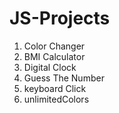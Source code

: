 # JS-Projects
1. Color Changer
2. BMI Calculator
3. Digital Clock
4. Guess The Number
5. keyboard Click
6. unlimitedColors
